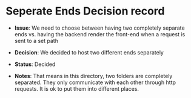 # Seperate Ends Decision record

* **Issue**: We need to choose between having two completely separate ends vs. having the backend render the front-end when a request is sent to a set path

* **Decision**: We decided to host two different ends separately

* **Status**: Decided

* **Notes**: That means in this directory, two folders are completely separated. They only communicate with each other through http requests. It is ok to put them into different places.